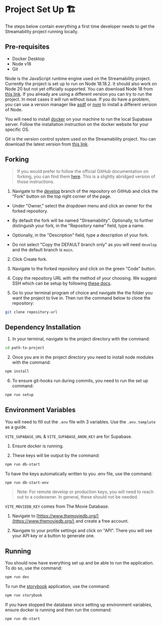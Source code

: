 # Project Set Up 🏗️

The steps below contain everything a first time developer needs to get the Streamability project running locally.

## Pre-requisites

- Docker Desktop
- Node v18
- Git

Node is the JavaScript runtime engine used on the Streamability project. Currently the project is set up to run on Node 18.18.2. It should also work on Node 20 but not yet officially supported. You can download Node 18 from [this link](https://nodejs.org/download/release/v18.18.2/). If you already are using a different version you can try to run the project. In most cases it will run without issue. If you do have a problem, you can use a version manager like [asdf](https://asdf-vm.com/) or [nvm](https://github.com/nvm-sh/nvm) to install a different version of Node.

You will need to install [docker](https://www.docker.com/) on your machine to run the local Supabase server. Follow the installation instruction on the docker website for your specific OS.

Git is the version control system used on the Streamability project. You can download the latest version from [this link](https://git-scm.com/downloads).

## Forking

> If you would prefer to follow the official GitHub documentation on forking, you can find them [here](https://docs.github.com/en/get-started/quickstart/fork-a-repo#forking-a-repository). This is a slightly abridged version of those instructions.

1. Navigate to the [develop](https://github.com/Thenlie/Streamability/tree/develop) branch of the repository on GitHub and click the "Fork" button on the top right corner of the page.

- Under "Owner," select the dropdown menu and click an owner for the forked repository.

- By default the fork will be named "Streamability". Optionally, to further distinguish your fork, in the "Repository name" field, type a name.

- Optionally, in the "Description" field, type a description of your fork.

- Do not select "Copy the DEFAULT branch only" as you will need `develop` and the default branch is `main`.

2. Click Create fork.

3. Navigate to the forked repository and click on the green "Code" button.

4. Copy the repository URL with the method of your choosing. We suggest SSH which can be setup by following [these docs](https://docs.github.com/en/authentication/connecting-to-github-with-ssh).

5. Go to your terminal program of choice and navigate the the folder you want the project to live in. Then run the command below to clone the repository:

```sh
git clone repository-url
```

## Dependency Installation

1. In your terminal, navigate to the project directory with the command:

```sh
cd path-to-project
```

2. Once you are in the project directory you need to install node modules with the command:

```sh
npm install
```

6. To ensure git-hooks run during commits, you need to run the set up command:

```sh
npm run setup
```

## Environment Variables

You will need to fill out the `.env` file with 3 variables. Use the `.env.template` as a guide.

`VITE_SUPABASE_URL` & `VITE_SUPABASE_ANON_KEY` are for Supabase.

1. Ensure docker is running.

2. These keys will be output by the command:

```sh
npm run db-start
```

To have the keys automatically written to you .env file, use the command:

```sh
npm run db-start-env
```

> Note: For remote develop or production keys, you will need to reach out to a codeowner. In general, these should not be needed.

`VITE_MOVIEDB_KEY` comes from The Movie Database. 

1. Navigate to [https://www.themoviedb.org/](https://www.themoviedb.org/) and create a free account. 

2. Navigate to your profile settings and click on "API". There you will see your API key or a button to generate one.

## Running

You should now have everything set up and be able to run the application. To do so, use the command:

```sh
npm run dev
```

To run the [storybook](storybook.md) application, use the command:

```sh
npm run storybook
```

If you have stopped the database since setting up environment variables, ensure docker is running and then run the command:

```sh
npm run db-start
```